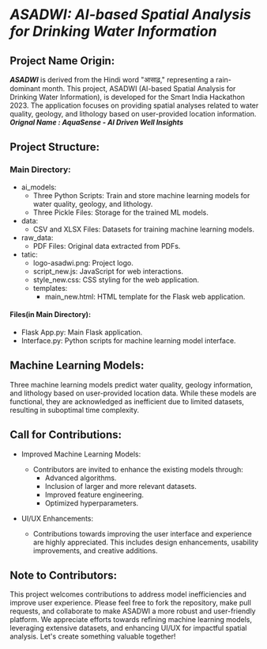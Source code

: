 # _**ASADWI**: AI-based Spatial Analysis for Drinking Water Information_ #

## **Project Name Origin:** ##
_**ASADWI**_ is derived from the Hindi word "आसाढ़," representing a rain-dominant month. This project, ASADWI (AI-based Spatial Analysis for Drinking Water Information), is developed for the Smart India Hackathon 2023. The application focuses on providing spatial analyses related to water quality, geology, and lithology based on user-provided location information.
___Orignal Name : AquaSense - AI Driven Well Insights___

## **Project Structure:** ##
### Main Directory: ###
* ai_models:
    * Three Python Scripts: Train and store machine learning models for water quality, geology, and lithology.
    * Three Pickle Files: Storage for the trained ML models.
* data:
    * CSV and XLSX Files: Datasets for training machine learning models.      
* raw_data:
    * PDF Files: Original data extracted from PDFs.
* tatic:
    * logo-asadwi.png: Project logo.
    * script_new.js: JavaScript for web interactions.
    * style_new.css: CSS styling for the web application.
    * templates:
        * main_new.html: HTML template for the Flask web application.
#### Files(in Main Directory): ####
* Flask App.py: Main Flask application.
* Interface.py: Python scripts for machine learning model interface.
        
## **Machine Learning Models:** ##
Three machine learning models predict water quality, geology information, and lithology based on user-provided location data. While these models are functional, they are acknowledged as inefficient due to limited datasets, resulting in suboptimal time complexity.

## **Call for Contributions:** ##
* Improved Machine Learning Models:
    * Contributors are invited to enhance the existing models through:
        * Advanced algorithms.
        * Inclusion of larger and more relevant datasets.
        * Improved feature engineering.
        * Optimized hyperparameters.
        
* UI/UX Enhancements:
    * Contributions towards improving the user interface and experience are highly appreciated. This includes design enhancements, usability improvements, and creative additions.

## **Note to Contributors:** ##
This project welcomes contributions to address model inefficiencies and improve user experience. Please feel free to fork the repository, make pull requests, and collaborate to make ASADWI a more robust and user-friendly platform. We appreciate efforts towards refining machine learning models, leveraging extensive datasets, and enhancing UI/UX for impactful spatial analysis. Let's create something valuable together!
